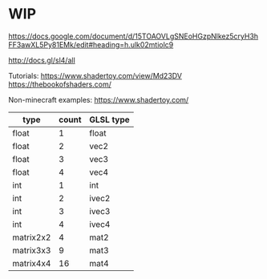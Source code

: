 # WIP

https://docs.google.com/document/d/15TOAOVLgSNEoHGzpNlkez5cryH3hFF3awXL5Py81EMk/edit#heading=h.ulk02mtiolc9

http://docs.gl/sl4/all

Tutorials:
https://www.shadertoy.com/view/Md23DV
https://thebookofshaders.com/

Non-minecraft examples:
https://www.shadertoy.com/


| type      | count | GLSL type |
|-----------|-------|-----------|
| float     | 1     | float     |
| float     | 2     | vec2      |
| float     | 3     | vec3      |
| float     | 4     | vec4      |
| int       | 1     | int       |
| int       | 2     | ivec2     |
| int       | 3     | ivec3     |
| int       | 4     | ivec4     |
| matrix2x2 | 4     | mat2      |
| matrix3x3 | 9     | mat3      |
| matrix4x4 | 16    | mat4      |